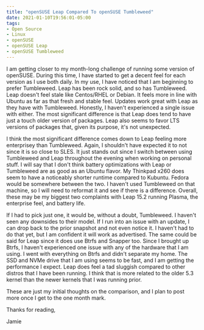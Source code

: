 ```yaml
---
title: "openSUSE Leap Compared To openSUSE Tumbleweed"
date: 2021-01-10T19:56:01-05:00
tags:
- Open Source
- Linux
- openSUSE
- openSUSE Leap
- openSUSE Tumbleweed
---
```


I am getting closer to my month-long challenge of running some version of openSUSE. During this time, I have started to get a decent feel for each version as I use both daily. In my use, I have noticed that I am beginning to prefer Tumbleweed. Leap has been rock solid, and so has Tumbleweed. Leap doesn't feel stale like Centos/RHEL or Debian. It feels more in line with Ubuntu as far as that fresh and stable feel. Updates work great with Leap as they have with Tumbleweed. Honestly, I haven't experienced a single issue with either. The most significant difference is that Leap does tend to have just a touch older version of packages. Leap also seems to favor LTS versions of packages that, given its purpose, it's not unexpected. 

I think the most significant difference comes down to Leap feeling more enterprisey than Tumbleweed. Again, I shouldn't have expected it to not since it is so close to SLES. It just stands out since I switch between using Tumbleweed and Leap throughout the evening when working on personal stuff. I will say that I don't think battery optimizations with Leap or Tumbleweed are as good as an Ubuntu flavor. My Thinkpad x260 does seem to have a noticeably shorter runtime compared to Kubuntu. Fedora would be somewhere between the two. I haven't used Tumbleweed on that machine, so I will need to reformat it and see if there is a difference. Overall, these may be my biggest two complaints with Leap 15.2 running Plasma, the enterprise feel, and battery life.

If I had to pick just one, it would be, without a doubt, Tumbleweed. I haven't seen any downsides to their model. If I run into an issue with an update, I can drop back to the prior snapshot and not even notice it. I haven't had to do that yet, but I am confident it will work as advertised. The same could be said for Leap since it does use Btrfs and Snapper too. Since I brought up Btrfs, I haven't experienced one issue with any of the hardware that I am using. I went with everything on Btrfs and didn't separate my home. The SSD and NVMe drive that I am using seems to be fast, and I am getting the performance I expect. Leap does feel a tad sluggish compared to other distros that I have been running. I think that is more related to the older 5.3 kernel than the newer kernels that I was running prior. 

These are just my initial thoughts on the comparison, and I plan to post more once I get to the one month mark.

Thanks for reading,

Jamie
